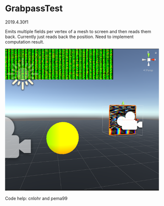 # GrabpassTest
2019.4.30f1

Emits multiple fields per vertex of a mesh to screen and then reads them back.
Currently just reads back the position.
Need to implement computation result.

![img](./Images/1.png)

Code help: cnlohr and pema99